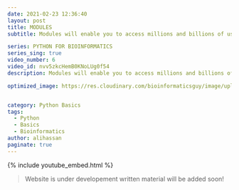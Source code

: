 ```yaml
---
date: 2021-02-23 12:36:40
layout: post
title: MODULES
subtitle: Modules will enable you to access millions and billions of useful functions.

series: PYTHON FOR BIOINFORMATICS
series_sing: true
video_number: 6
video_id: nvv5zkcHemB0KNoLUg0f54
description: Modules will enable you to access millions and billions of useful functions.

optimized_image: https://res.cloudinary.com/bioinformaticsguy/image/upload/c_scale,h_380/v1596701389/002%20Python-for-Bioinformatics/Python-for-Bioinformatics-006.png


category: Python Basics
tags:
  - Python
  - Basics
  - Bioinformatics
author: alihassan
paginate: true
---
```


{% include youtube_embed.html %}


> Website is under developement written material will be added soon!
